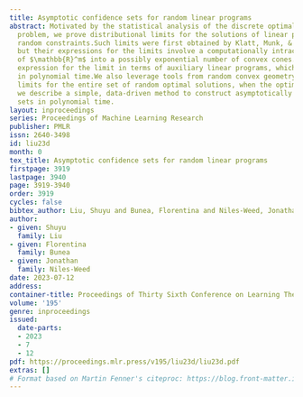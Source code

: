 ```yaml
---
title: Asymptotic confidence sets for random linear programs
abstract: Motivated by the statistical analysis of the discrete optimal transport
  problem, we prove distributional limits for the solutions of linear programs with
  random constraints.Such limits were first obtained by Klatt, Munk, & Zemel (2022),
  but their expressions for the limits involve a computationally intractable decomposition
  of $\mathbb{R}^m$ into a possibly exponential number of convex cones.We give a new
  expression for the limit in terms of auxiliary linear programs, which can be solved
  in polynomial time.We also leverage tools from random convex geometry to give distributional
  limits for the entire set of random optimal solutions, when the optimum is not unique.Finally,
  we describe a simple, data-driven method to construct asymptotically valid confidence
  sets in polynomial time.
layout: inproceedings
series: Proceedings of Machine Learning Research
publisher: PMLR
issn: 2640-3498
id: liu23d
month: 0
tex_title: Asymptotic confidence sets for random linear programs
firstpage: 3919
lastpage: 3940
page: 3919-3940
order: 3919
cycles: false
bibtex_author: Liu, Shuyu and Bunea, Florentina and Niles-Weed, Jonathan
author:
- given: Shuyu
  family: Liu
- given: Florentina
  family: Bunea
- given: Jonathan
  family: Niles-Weed
date: 2023-07-12
address: 
container-title: Proceedings of Thirty Sixth Conference on Learning Theory
volume: '195'
genre: inproceedings
issued:
  date-parts:
  - 2023
  - 7
  - 12
pdf: https://proceedings.mlr.press/v195/liu23d/liu23d.pdf
extras: []
# Format based on Martin Fenner's citeproc: https://blog.front-matter.io/posts/citeproc-yaml-for-bibliographies/
---
```

